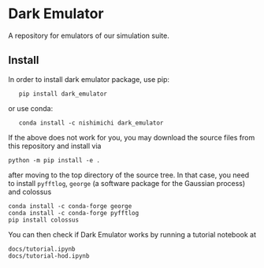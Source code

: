 # Dark Emulator
A repository for emulators of our simulation suite.
## Install
In order to install dark emulator package, use pip:
```
   pip install dark_emulator
```
or use conda:
```
   conda install -c nishimichi dark_emulator
```
If the above does not work for you, you may download the source files from this repository and install via
```
python -m pip install -e .
```
after moving to the top directory of the source tree.
In that case, you need to install `pyfftlog`, `george` (a software package for the Gaussian process) and colossus
```
conda install -c conda-forge george
conda install -c conda-forge pyfftlog
pip install colossus
```

You can then check if Dark Emulator works by running a tutorial notebook at
```
docs/tutorial.ipynb
docs/tutorial-hod.ipynb
```

